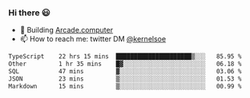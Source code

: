 ### Hi there 😃

- 🔨 Building [Arcade.computer](https://arcade.computer)
- 📫 How to reach me: twitter DM [@kernelsoe](https://twitter.com/kernelsoe)

<!--START_SECTION:waka-->

```txt
TypeScript    22 hrs 15 mins  █████████████████████▒░░░   85.95 %
Other         1 hr 35 mins    █▓░░░░░░░░░░░░░░░░░░░░░░░   06.18 %
SQL           47 mins         ▓░░░░░░░░░░░░░░░░░░░░░░░░   03.06 %
JSON          23 mins         ▒░░░░░░░░░░░░░░░░░░░░░░░░   01.53 %
Markdown      15 mins         ▒░░░░░░░░░░░░░░░░░░░░░░░░   00.99 %
```

<!--END_SECTION:waka-->

